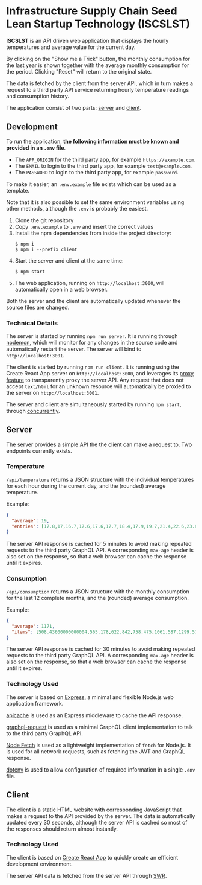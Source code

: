 # Infrastructure Supply Chain Seed Lean Startup Technology (ISCSLST)

**ISCSLST** is an API driven web application that displays the hourly temperatures and average value for the current day.

By clicking on the "Show me a Trick" button, the monthly consumption for the last year is shown together with the average monthly consumption for the period. Clicking "Reset" will return to the original state.

The data is fetched by the client from the server API, which in turn makes a request to a third party API service returning hourly temperature readings and consumption history.

The application consist of two parts: [server](#server) and [client](#client).

## Development

To run the application, **the following information must be known and provided in an `.env` file**.
- The `APP_ORIGIN` for the third party app, for example `https://example.com`.
- The `EMAIL` to login to the third party app, for example `test@example.com`.
- The `PASSWORD` to login to the third party app, for example `password`.

To make it easier, an `.env.example` file exists which can be used as a template.

Note that it is also possible to set the same environment variables using other methods, although the `.env` is probably the easiest.

1. Clone the git repository
2. Copy `.env.example` to `.env` and insert the correct values
3. Install the npm dependencies from inside the project directory:
    ```console
    $ npm i
    $ npm i --prefix client
    ```
4. Start the server and client at the same time:
    ```console
    $ npm start
    ```
5. The web application, running on `http://localhost:3000`, will automatically open in a web browser.

Both the server and the client are automatically updated whenever the source files are changed.

### Technical Details

The server is started by running `npm run server`. It is running through [nodemon](https://nodemon.io/), which will monitor for any changes in the source code and automatically restart the server. The server will bind to `http://localhost:3001`.

The client is started by running `npm run client`. It is running using the Create React App server on `http://localhost:3000`, and leverages its [proxy feature](https://create-react-app.dev/docs/proxying-api-requests-in-development/) to transparently proxy the server API. Any request that does not accept `text/html` for an unknown resource will automatically be proxied to the server on `http://localhost:3001`.

The server and client are simultaneously started by running `npm start`, through [concurrently](https://github.com/kimmobrunfeldt/concurrently#readme).

## Server

The server provides a simple API the the client can make a request to. Two endpoints currently exists.

### Temperature

`/api/temperature` returns a JSON structure with the individual temperatures for each hour during the current day, and the (rounded) average temperature.

Example:
```json
{
  "average": 19,
  "entries": [17.8,17,16.7,17.6,17.6,17.7,18.4,17.9,19.7,21.4,22.6,23.8,23.8,23.7,24.1,20.2,18.2,18.3,18.7,17.8,18.5,18.5,17.8,17.6]
}
```

The server API response is cached for 5 minutes to avoid making repeated requests to the third party GraphQL API. A corresponding `max-age` header is also set on the response, so that a web browser can cache the response until it expires.
### Consumption

`/api/consumption` returns a JSON structure with the monthly consumption for the last 12 complete months, and the (rounded) average consumption.

Example:
```json
{
  "average": 1171,
  "items": [508.43600000000004,565.178,622.842,758.475,1061.587,1299.573,1605.3,2322.862,2147.029,1617.138,1204.344,336.916]
}
```

The server API response is cached for 30 minutes to avoid making repeated requests to the third party GraphQL API. A corresponding `max-age` header is also set on the response, so that a web browser can cache the response until it expires.
### Technology Used

The server is based on [Express](https://expressjs.com/), a minimal and flexible Node.js web application framework.

[apicache](https://github.com/kwhitley/apicache#readme) is used as an Express middleware to cache the API response.

[graphql-request](https://github.com/prisma-labs/graphql-request#readme) is used as a minimal GraphQL client implementation to talk to the third party GraphQL API.

[Node Fetch](https://github.com/node-fetch/node-fetch#readme) is used as a lightweight implementation of `fetch` for Node.js. It is used for all network requests, such as fetching the JWT and GraphQL response.

[dotenv](https://github.com/motdotla/dotenv#readme) is used to allow configuration of required information in a single `.env` file.
## Client

The client is a static HTML website with corresponding JavaScript that makes a request to the API provided by the server. The data is automatically updated every 30 seconds, although the server API is cached so most of the responses should return almost instantly.
### Technology Used

The client is based on [Create React App](https://reactjs.org/docs/create-a-new-react-app.html#create-react-app) to quickly create an efficient development environment.

The server API data is fetched from the server API through [SWR](https://github.com/vercel/swr).
